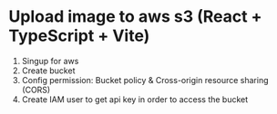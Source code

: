 # Upload image to aws s3 (React + TypeScript + Vite)
1. Singup for aws
2. Create bucket
3. Config permission: Bucket policy & Cross-origin resource sharing (CORS)
4. Create IAM user to get api key in order to access the bucket